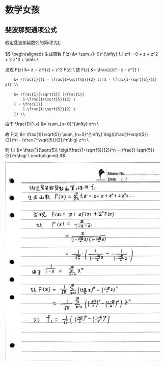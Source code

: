 # 数学女孩

## 斐波那契通项公式

假定斐波那契数列的第$i$项为$f_i$  

$$
\begin{aligned}
生成函数
F(z) &= \sum_{i=0}^{\infty} f_i z^i = 0 + z + z^2 + 2 z^3 + \dots \\

发现 F(z) &= z + z F(z) + z^2 F(z) \\
故 F(z) &= \frac{z}{1 - z - z^2} \\

        &= \frac{z}{(1 - \frac{1+\sqrt{5}}{2} z)(1 - \frac{1-\sqrt{5}}{2} z)} \\

        &= \frac{1}{\sqrt{5}} (\frac{1}{
            1-\frac{1+\sqrt{5}}{2} z
        } - \frac{1}{
            1-\frac{1-\sqrt{5}}{2} z
        }) \\

由于 \frac{1}{1-x} &= \sum_{n=0}^{\infty} x^n \\

故 F(z) &= \frac{1}{\sqrt{5}} \sum_{n=0}^{\infty} \big((\frac{1+\sqrt{5}}{2})^n - (\frac{1-\sqrt{5}}{2})^n\big) z^n \\

则 f_i &= \frac{1}{\sqrt{5}} \big((\frac{1+\sqrt{5}}{2})^n - (\frac{1-\sqrt{5}}{2})^n\big) \\
\end{aligned}
$$

![斐波那契通项公式](img/斐波那契_通项公式.jpg "斐波那契")
